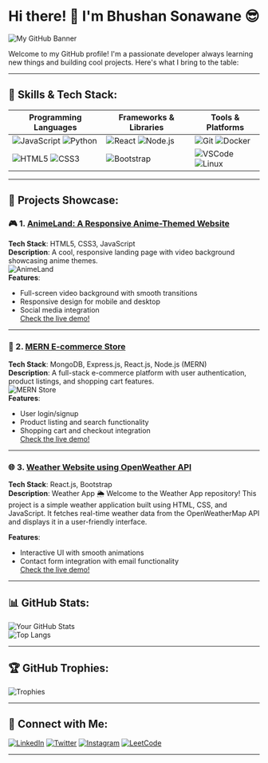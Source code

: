 # Hi there! 👋 I'm Bhushan Sonawane 😎

![My GitHub Banner](https://github.com/VenomMonstee/VenomMonstee/blob/main/assets/mankind.gif-ezgif.com-video-to-gif-converter.gif)


Welcome to my GitHub profile! I'm a passionate developer always learning new things and building cool projects. Here's what I bring to the table:

---

## 🚀 Skills & Tech Stack:
| **Programming Languages** | **Frameworks & Libraries** | **Tools & Platforms** | 
| ------------------------- | ------------------------- | --------------------- | 
| ![JavaScript](https://img.shields.io/badge/Code-JavaScript-yellow?style=for-the-badge&logo=javascript) ![Python](https://img.shields.io/badge/Code-Python-blue?style=for-the-badge&logo=python) | ![React](https://img.shields.io/badge/Frontend-React-blue?style=for-the-badge&logo=react) ![Node.js](https://img.shields.io/badge/Backend-Node.js-green?style=for-the-badge&logo=node.js) | ![Git](https://img.shields.io/badge/Version_Control-Git-orange?style=for-the-badge&logo=git) ![Docker](https://img.shields.io/badge/DevOps-Docker-blue?style=for-the-badge&logo=docker) |
| ![HTML5](https://img.shields.io/badge/Frontend-HTML5-orange?style=for-the-badge&logo=html5) ![CSS3](https://img.shields.io/badge/Frontend-CSS3-blue?style=for-the-badge&logo=css3) | ![Bootstrap](https://img.shields.io/badge/UI-Bootstrap-blueviolet?style=for-the-badge&logo=bootstrap) | ![VSCode](https://img.shields.io/badge/Editor-VSCode-blue?style=for-the-badge&logo=visual-studio-code) ![Linux](https://img.shields.io/badge/OS-Linux-yellow?style=for-the-badge&logo=linux) |

---

## 📂 Projects Showcase:

### 🎮 1. [AnimeLand: A Responsive Anime-Themed Website](https://github.com/yourusername/AnimeLand)
**Tech Stack**: HTML5, CSS3, JavaScript  
**Description**: A cool, responsive landing page with video background showcasing anime themes.  
![AnimeLand](https://yourgiflink.com/demo.gif)  
**Features**:  
- Full-screen video background with smooth transitions  
- Responsive design for mobile and desktop  
- Social media integration  
[Check the live demo!](https://yourwebsite.com/AnimeLand)

---

### 🛒 2. [MERN E-commerce Store](https://github.com/yourusername/MERN-Ecommerce)
**Tech Stack**: MongoDB, Express.js, React.js, Node.js (MERN)  
**Description**: A full-stack e-commerce platform with user authentication, product listings, and shopping cart features.  
![MERN Store](https://yourgiflink.com/demo2.gif)  
**Features**:  
- User login/signup  
- Product listing and search functionality  
- Shopping cart and checkout integration  
[Check the live demo!](https://yourwebsite.com/MERNStore)

---

### 🌐 3. [Weather Website using OpenWeather API](https://github.com/VenomMonstee/Weather-Website-)
**Tech Stack**: React.js, Bootstrap  
**Description**: Weather App 🌦️ Welcome to the Weather App repository! This project is a simple weather application built using HTML, CSS, and JavaScript. It fetches real-time weather data from the OpenWeatherMap API and displays it in a user-friendly interface.

**Features**:  
- Interactive UI with smooth animations  
- Contact form integration with email functionality  
[Check the live demo!](https://stormwatcherdashboard-kit1uw6m5-vedants-projects-37c95162.vercel.app/)

---

## 📊 GitHub Stats:

![Your GitHub Stats](https://github-readme-stats.vercel.app/api?username=yourusername&show_icons=true&theme=radical)  
![Top Langs](https://github-readme-stats.vercel.app/api/top-langs/?username=yourusername&layout=compact&theme=radical)

---

## 🏆 GitHub Trophies:
![Trophies](https://github-profile-trophy.vercel.app/?username=yourusername&theme=dracula)

---

## 🔗 Connect with Me:
[![LinkedIn](https://img.shields.io/badge/LinkedIn-blue?style=for-the-badge&logo=linkedin)](https://linkedin.com/in/yourusername)
[![Twitter](https://img.shields.io/badge/Twitter-blue?style=for-the-badge&logo=twitter)](https://twitter.com/yourusername)
[![Instagram](https://img.shields.io/badge/Instagram-pink?style=for-the-badge&logo=instagram)](https://instagram.com/yourusername)
[![LeetCode](https://img.shields.io/badge/LeetCode-pink?style=for-the-badge&logo=instagram)](https://leetcode.com/u/PabloEscobar112/)

---
